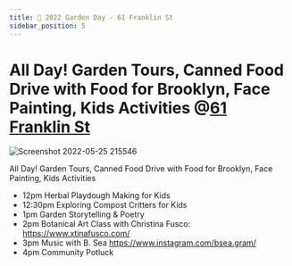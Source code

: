 ```yaml
---
title: 📅 2022 Garden Day - 61 Franklin St
sidebar_position: 5
---
```

# All Day! Garden Tours, Canned Food Drive with Food for Brooklyn, Face Painting, Kids Activities @[61 Franklin St](/gardens/Franklin)
 
![Screenshot 2022-05-25 215546](https://user-images.githubusercontent.com/22154417/170400829-c0072e84-b6ee-412e-a784-54d32d8462aa.png)

All Day! Garden Tours, Canned Food Drive with Food for Brooklyn, Face Painting, Kids Activities

+ 12pm Herbal Playdough Making for Kids
+ 12:30pm Exploring Compost Critters for Kids
+ 1pm Garden Storytelling & Poetry
+ 2pm Botanical Art Class with Christina Fusco: https://www.xtinafusco.com/
+ 3pm Music with B. Sea https://www.instagram.com/bsea.gram/
+ 4pm Community Potluck
